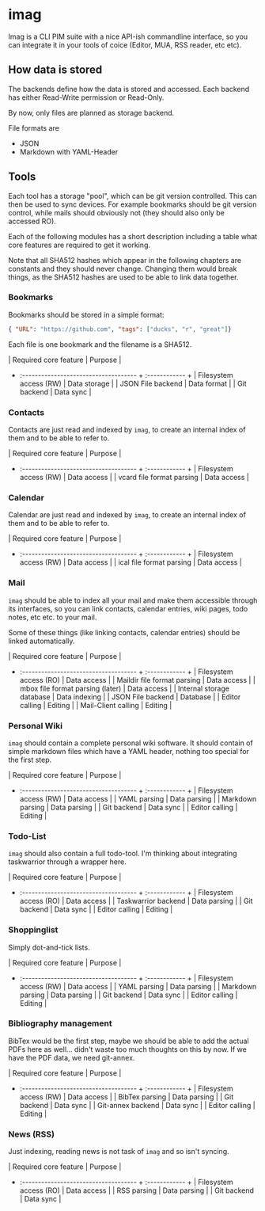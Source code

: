 # imag

Imag is a CLI PIM suite with a nice API-ish commandline interface, so you can
integrate it in your tools of coice (Editor, MUA, RSS reader, etc etc).

## How data is stored

The backends define how the data is stored and accessed. Each backend has
either Read-Write permission or Read-Only.

By now, only files are planned as storage backend.

File formats are

* JSON
* Markdown with YAML-Header

## Tools

Each tool has a storage "pool", which can be git version controlled. This can
then be used to sync devices. For example bookmarks should be git version
control, while mails should obviously not (they should also only be accessed
RO).

Each of the following modules has a short description including a table what
core features are required to get it working.

Note that all SHA512 hashes which appear in the following chapters are
constants and they should never change. Changing them would break things, as
the SHA512 hashes are used to be able to link data together.

### Bookmarks

Bookmarks should be stored in a simple format:

```json
{ "URL": "https://github.com", "tags": ["ducks", "r", "great"]}
```

Each file is one bookmark and the filename is a SHA512.

| Required core feature                 | Purpose       |
+ :------------------------------------ + :------------ +
| Filesystem access (RW)                | Data storage  |
| JSON File backend                     | Data format   |
| Git backend                           | Data sync     |

### Contacts

Contacts are just read and indexed by `imag`, to create an internal index of
them and to be able to refer to.

| Required core feature                 | Purpose       |
+ :------------------------------------ + :------------ +
| Filesystem access (RW)                | Data access   |
| vcard file format parsing             | Data access   |

### Calendar

Calendar are just read and indexed by `imag`, to create an internal index of
them and to be able to refer to.

| Required core feature                 | Purpose       |
+ :------------------------------------ + :------------ +
| Filesystem access (RW)                | Data access   |
| ical file format parsing              | Data access   |

### Mail

`imag` should be able to index all your mail and make them accessible through
its interfaces, so you can link contacts, calendar entries, wiki pages, todo
notes, etc etc. to your mail.

Some of these things (like linking contacts, calendar entries) should be
linked automatically.

| Required core feature                 | Purpose       |
+ :------------------------------------ + :------------ +
| Filesystem access (RO)                | Data access   |
| Maildir file format parsing           | Data access   |
| mbox file format parsing (later)      | Data access   |
| Internal storage database             | Data indexing |
| JSON File backend                     | Database      |
| Editor calling                        | Editing       |
| Mail-Client calling                   | Editing       |

### Personal Wiki

`imag` should contain a complete personal wiki software. It should contain of
simple markdown files which have a YAML header, nothing too special for the
first step.

| Required core feature                 | Purpose       |
+ :------------------------------------ + :------------ +
| Filesystem access (RW)                | Data access   |
| YAML parsing                          | Data parsing  |
| Markdown parsing                      | Data parsing  |
| Git backend                           | Data sync     |
| Editor calling                        | Editing       |

### Todo-List

`imag` should also contain a full todo-tool. I'm thinking about integrating
taskwarrior through a wrapper here.

| Required core feature                 | Purpose       |
+ :------------------------------------ + :------------ +
| Filesystem access (RO)                | Data access   |
| Taskwarrior backend                   | Data parsing  |
| Git backend                           | Data sync     |
| Editor calling                        | Editing       |

### Shoppinglist

Simply dot-and-tick lists.

| Required core feature                 | Purpose       |
+ :------------------------------------ + :------------ +
| Filesystem access (RW)                | Data access   |
| YAML parsing                          | Data parsing  |
| Markdown parsing                      | Data parsing  |
| Git backend                           | Data sync     |
| Editor calling                        | Editing       |

### Bibliography management

BibTex would be the first step, maybe we should be able to add the actual PDFs
here as well... didn't waste too much thoughts on this by now. If we have the
PDF data, we need git-annex.

| Required core feature                 | Purpose       |
+ :------------------------------------ + :------------ +
| Filesystem access (RW)                | Data access   |
| BibTex parsing                        | Data parsing  |
| Git backend                           | Data sync     |
| Git-annex backend                     | Data sync     |
| Editor calling                        | Editing       |

### News (RSS)

Just indexing, reading news is not task of `imag` and so isn't syncing.

| Required core feature                 | Purpose       |
+ :------------------------------------ + :------------ +
| Filesystem access (RO)                | Data access   |
| RSS parsing                           | Data parsing  |
| Git backend                           | Data sync     |

